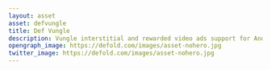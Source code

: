 ```yaml
---
layout: asset
asset: defvungle
title: Def Vungle
description: Vungle interstitial and rewarded video ads support for Android & Amazon.
opengraph_image: https://defold.com/images/asset-nohero.jpg
twitter_image: https://defold.com/images/asset-nohero.jpg
---
```

